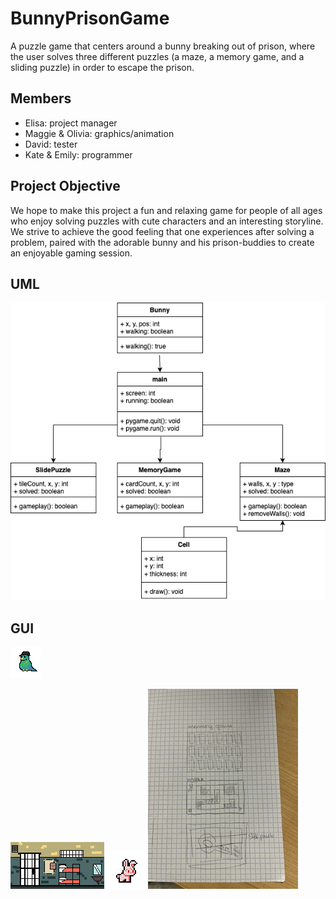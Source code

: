 # BunnyPrisonGame
A puzzle game that centers around a bunny breaking out of prison, where the user solves three different puzzles (a maze, a memory game, and a sliding puzzle) in order to escape the prison.

## Members
- Elisa: project manager
- Maggie & Olivia: graphics/animation
- David: tester
- Kate & Emily: programmer

## Project Objective
We hope to make this project a fun and relaxing game for people of all ages who enjoy solving puzzles with cute characters and an interesting storyline. We strive to achieve the good feeling that one experiences after solving a problem, paired with the adorable bunny and his prison-buddies to create an enjoyable gaming session.

## UML
![UML](https://github.com/9606841/BunnyPrisonGame/blob/main/images/BunnyPrison%20UML.png)

## GUI
![Mafia Bird GUI](https://github.com/9606841/BunnyPrisonGame/blob/main/images/MafiaBird.png)

![Cell GUI](https://github.com/9606841/BunnyPrisonGame/blob/main/images/BackgroundPix.png)
![Bunny Idle GUI](https://github.com/9606841/BunnyPrisonGame/blob/main/images/Bunny%20Idle%20.gif)
![PuzzleGUI](https://github.com/9606841/BunnyPrisonGame/blob/main/images/PuzzleGUI.jpeg?raw=true)
